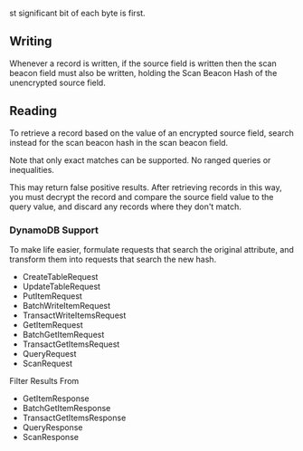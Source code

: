 st significant bit of each byte is first.

## Writing

Whenever a record is written, if the source field is written then the scan beacon field must also be written,
holding the Scan Beacon Hash of the unencrypted source field.

## Reading

To retrieve a record based on the value of an encrypted source field,
search instead for the scan beacon hash in the scan beacon field.

Note that only exact matches can be supported. No ranged queries or inequalities.

This may return false positive results.
After retrieving records in this way, you must decrypt the record and compare
the source field value to the query value, and discard any records where they don't match.

### DynamoDB Support
To make life easier, formulate requests that search the original attribute, and transform them into requests that search the new hash. 

 * CreateTableRequest 
 * UpdateTableRequest
 * PutItemRequest
 * BatchWriteItemRequest
 * TransactWriteItemsRequest
 * GetItemRequest
 * BatchGetItemRequest
 * TransactGetItemsRequest
 * QueryRequest
 * ScanRequest


Filter Results From
 * GetItemResponse
 * BatchGetItemResponse
 * TransactGetItemsResponse
 * QueryResponse
 * ScanResponse
